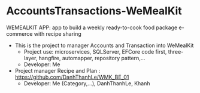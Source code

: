 # AccountsTransactions-WeMealKit
WEMEALKIT APP: app to build a weekly ready-to-cook food package e-commerce with recipe sharing
- This is the project to manager Accounts and Transaction into WeMealKit
  * Project use: microservices, SQLServer, EFCore code first, three-layer, hangfire, automapper, repository pattern,...
  * Developer: Me
- Project manager Recipe and Plan : https://github.com/DanhThanhLe/WMK_BE_01
  * Developer: Me (Category,...), DanhThanhLe, Khanh
